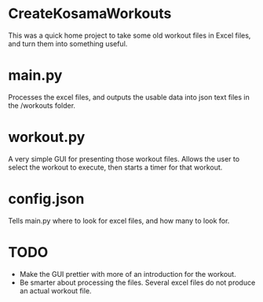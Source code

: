# CreateKosamaWorkouts

This was a quick home project to take some old workout files in Excel files, and turn them into something useful. 

# main.py

Processes the excel files, and outputs the usable data into json text files in the /workouts folder.

# workout.py

A very simple GUI for presenting those workout files. Allows the user to select the workout to execute, then starts a timer for that workout.

# config.json

Tells main.py where to look for excel files, and how many to look for.

# TODO
- Make the GUI prettier with more of an introduction for the workout.
- Be smarter about processing the files. Several excel files do not produce an actual workout file.
